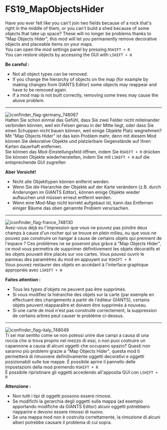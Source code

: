 # FS19_MapObjectsHider

Have you ever felt like you can't join two fields because of a rock that's right in the middle of them, or you can't build a shed because of some objects that take up space?
These will no longer be problems thanks to "Map Objects Hider", this mod will let you permanently remove decorative objects and placeable items on your maps.  
You can open the mod settings panel by pressing `RSHIFT + R`  
You can restore objects by accessing the GUI with `LSHIFT + H`

**Be careful :**
- Not all object types can be removed.
- If you change the hierarchy of objects on the map (for example by making changes from GIANTS Editor) some objects may reappear and have to be removed again.
- If a mod map is not built correctly, removing some trees may cause the above problem.

---
![iconfinder_flag-germany_748067](https://user-images.githubusercontent.com/7534621/114938948-08f06580-9e40-11eb-9bd9-cd9733f1c6bc.png)  
Hatten Sie schon einmal das Gefühl, dass Sie zwei Felder nicht miteinander verbinden können, weil ein Felsen genau in der Mitte liegt, oder dass Sie einen Schuppen nicht bauen können, weil einige Objekte Platz wegnehmen?
Mit "Map Objects Hider" ist das kein Problem mehr, denn mit diesem Mod können Sie dekorative Objekte und platzierbare Gegenstände auf Ihren Karten dauerhaft entfernen.  
Sie können das Mod-Einstellungsfeld öffnen, indem Sie `RSHIFT + R` drücken  
Sie können Objekte wiederherstellen, indem Sie mit `LSHIFT + H` auf die entsprechende GUI zugreifen

**Aber Vorsicht!**
- Nicht alle Objekttypen können entfernt werden.
- Wenn Sie die Hierarchie der Objekte auf der Karte verändern (z.B. durch Änderungen im GIANTS Editor), können einige Objekte wieder auftauchen und müssen erneut entfernt werden.
- Wenn eine Mod-Map nicht korrekt aufgebaut ist, kann das Entfernen einiger Bäume das oben genannte Problem verursachen.

---
![iconfinder_flag-france_748130](https://user-images.githubusercontent.com/7534621/114938931-02fa8480-9e40-11eb-84bb-b0c216000de9.png)  
Avez-vous déjà eu l'impression que vous ne pouvez pas joindre deux champs à cause d'un rocher qui se trouve en plein milieu, ou que vous ne pouvez pas construire un hangar à cause de certains objets qui prennent de l'espace ?
Ces problèmes ne se poseront plus grâce à "Map Objects Hider", ce mod vous permettra de supprimer définitivement les objets décoratifs et les objets pouvant être placés sur vos cartes.
Vous pouvez ouvrir le panneau des paramètres du mod en appuyant sur `RSHIFT + R`  
Vous pouvez restaurer des objets en accédant à l'interface graphique appropriée avec `LSHIFT + H`

**Faites attention :**
- Tous les types d'objets ne peuvent pas être supprimés.
- Si vous modifiez la hiérarchie des objets sur la carte (par exemple en effectuant des changements à partir de l'éditeur GIANTS), certains objets peuvent réapparaître et doivent être supprimés à nouveau.
- Si une carte de mod n'est pas construite correctement, la suppression de certains arbres peut causer le problème ci-dessus.

---
![iconfinder_flag-italy_748049](https://user-images.githubusercontent.com/7534621/114938787-d3e41300-9e3f-11eb-9554-0e40597cec5d.png)  
Ti sei mai sentito come se non potessi unire due campi a causa di una roccia che si trova proprio nel mezzo di essi, o non puoi costruire un capannone a causa di alcuni oggetti che occupano spazio?
Questi non saranno più problemi grazie a "Map Objects Hider", questa mod ti permetterà di rimuovere definitivamente oggetti decorativi e oggetti posizionabili sulle tue mappe.
È possibile aprire il pannello delle impostazioni della mod premendo `RSHIFT + R`  
È possibile ripristinare gli oggetti accedendo all'apposita GUI con `LSHIFT + H`

**Attenzione :**
- Non tutti i tipi di oggetti possono essere rimossi.
- Se modifichi la gerarchia degli oggetti sulla mappa (ad esempio apportando modifiche da GIANTS Editor) alcuni oggetti potrebbero riapparire e devono essere rimossi di nuovo.
- Se una mappa mod non è costruita correttamente, la rimozione di alcuni alberi potrebbe causare il problema di cui sopra.
